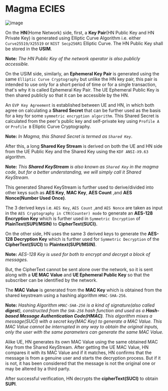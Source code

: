 # Magma ECIES

![image](https://user-images.githubusercontent.com/97805339/202318104-e58f49a4-1c76-453f-9765-ef95a6d105cb.png)

On the **HN**(Home Network) side, first, a **Key Pair**(HN Public Key and HN Private Key) is generated using Elliptic Curve Algorithm i.e. either `Curve25519/X25519` or `NIST Secp256R1` Elliptic Curve. The HN Public Key shall be stored in the **USIM**.

**Note:** *The HN Public Key of the network operator is also publicly accessible.*

On the USIM side, similarly, an **Ephemeral Key Pair** is generated using the same `Elliptic Curve Cryptography` but unlike the HN key pair, this pair is intended to use only for a short period of time or for a single transaction, that's why it is called Ephemeral Key Pair. The UE Ephemeral Public Key is then shared publicly so that it can be accessible by the HN.

An `EVP Key Agreement` is established between UE and HN, in which both agree on calculating a **Shared Secret** that can be further used as the basis for a key for some `symmetric encryption algorithm`. This Shared Secret is calculated from the peer's public key and self-private key using `Profile A` or `Profile B` Elliptic Curve Cryptography.

**Note:** *In Magma, this Shared Secret is termed as `Shared Key`*.

After this, a long **Shared Key Stream** is derived on both the UE and HN side from the UE Public Key and the Shared Key using the `KDF ANSI-X9.63` algorithm.

**Note:** *This **Shared KeyStream** is also known as `Shared Key` in the magma code, but for a better understanding, we will simply call it Shared KeyStream.*

This generated Shared KeyStream is further used to derive/divided into other keys such as **AES Key**, **MAC Key**, **AES Count** ,and **AES Nonce(Number Used Once)**. 

The 3 derived keys i.e. `AES Key`, `AES Count` ,and `AES Nonce` are taken as input in the `AES Cryptography in CTR(Counter) mode` to generate an **AES-128 Encryption Key** which is further used in `Symmetric Encryption` of **PlainText(SUPI/MSIN)** to **CipherText(SUCI).**

On the other side, HN uses the same 3 derived keys to generate the **AES-128 Decryption Key** which is further used for `Symmetric Decryption` of the **CipherText(SUCI)** to **Plaintext(SUPI/MSIN)**.

**Note:** *AES-128 Key is used for both to encrypt and decrypt a block of messages.*

But, the CipherText cannot be sent alone over the network, so it is sent along with a **UE MAC Value** and **UE Ephemeral Public Key** so that the subscriber can be identified by the network.

The **MAC Value** is generated from the **MAC Key** which is obtained from the shared keystream using a hashing algorithm `HMAC-SHA-256`.

**Note:** *Hashing Algorithm `HMAC-SHA-256` is a kind of signature(also called **digest**), constructed from the `SHA-256` hash function and used as a **Hash-based Message Authentication Code(HMAC)**. This algorithm mixes a message(SUCI) with a secret key(MAC Key) to generate a MAC Value. This MAC Value cannot be interrupted in any way to obtain the original inputs, only the user with the same parameters can generate the same MAC Value.*

Alike UE, HN generates its own MAC Value using the same obtained MAC Key from the Shared KeyStream. After getting the UE MAC Value, HN compares it with its MAC Value and if it matches, HN confirms that the message is from a genuine user and starts the decryption process. But if it is not, it has been considered that the message is not the original one or may be altered by a third party.

After successful verification, HN decrypts the **cipherText(SUCI)** to obtain **SUPI**.

